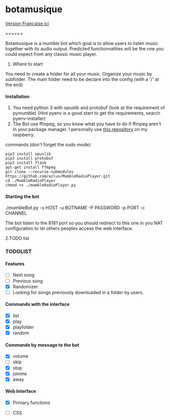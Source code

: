 # botamusique
[Version Française ici](README.fr.md)

======

Botamusique is a mumble bot which goal is to allow users to listen music together with its audio output.
Predicted functionnalities will be the one you could expect from any classic music player.

1. Where to start

You need to create a folder for all your music. Organize your music by subfolder.
The main folder need to be declare into the config (with a '/' at the end)

#### Installation
1. You need python 3 with opuslib and protobuf (look at the requirement of pymumble)
   (Hint pyenv is a good start to get the requirements, search pyenv-installer)
2. The Bot use ffmpeg, so you know what you have to do if ffmpeg aren't in your package manager. I personally use [this repository](http://repozytorium.mati75.eu/) on my raspberry.

commands (don't forget the sudo mode):
```
pip3 install opuslib
pip3 install protobuf
pip3 install flask
apt-get install ffmpeg
git clone --recurse-submodules https://github.com/azlux/MumbleRadioPlayer.git
cd ./MumbleRadioPlayer
chmod +x ./mumbleRadioPlayer.py
```

#### Starting the bot
./mumbleBot.py -s HOST -u BOTNAME -P PASSWORD -p PORT -c CHANNEL

The bot listen to the 8181 port so you should redirect to this one in you NAT configuration to let others peoples access the web interface.


2.TODO list

### TODOLIST

#### Features
- [ ] Next song
- [ ] Previous song
- [x] Randomizer
- [ ] Looking for songs previously downloaded in a folder by users.

#### Commands with the interface
- [x] list
- [x] play
- [x] playfolder
- [x] random

#### Commands by message to the bot
- [x] volume
- [ ] skip
- [x] stop
- [x] joinme
- [x] away

#### Web Interface
- [x] Primary functions
- [ ] CSS

